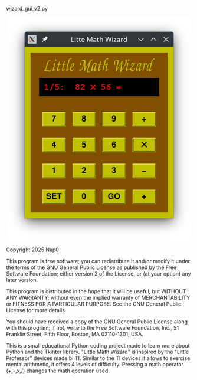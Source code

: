 wizard_gui_v2.py

![Beschrijving van GUI](littlewizard.png)

Copyright 2025 Nap0

This program is free software; you can redistribute it and/or modify
it under the terms of the GNU General Public License as published by
the Free Software Foundation; either version 2 of the License, or
(at your option) any later version.

This program is distributed in the hope that it will be useful,
but WITHOUT ANY WARRANTY; without even the implied warranty of
MERCHANTABILITY or FITNESS FOR A PARTICULAR PURPOSE.  See the
GNU General Public License for more details.

You should have received a copy of the GNU General Public License
along with this program; if not, write to the Free Software
Foundation, Inc., 51 Franklin Street, Fifth Floor, Boston,
MA 02110-1301, USA.

This is a small educational Python coding project made to learn more about Python and the Tkinter library.
"Little Math Wizard" is inspired by the "Little Professor" devices made bi TI. 
Similar to the TI devices it allows to exercise mental arithmetic, it offers 4 levels of difficulty.
Pressing a math operator (+,-,x,/) changes the math operation used.
